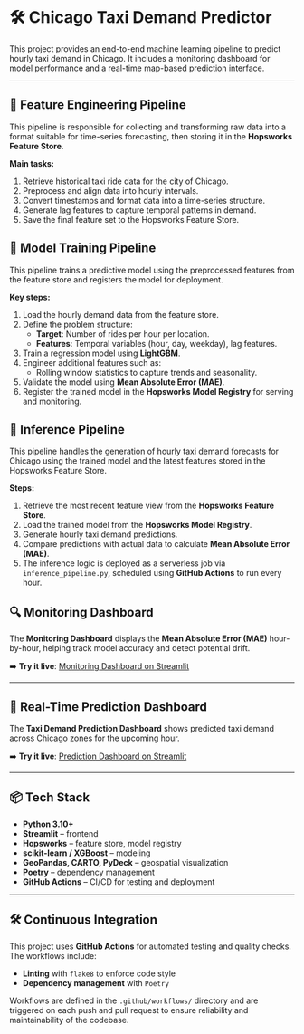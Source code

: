 # 🛠️ Chicago Taxi Demand Predictor

This project provides an end-to-end machine learning pipeline to predict hourly taxi demand in Chicago. It includes a monitoring dashboard for model performance and a real-time map-based prediction interface.

---
## 🔧 Feature Engineering Pipeline

This pipeline is responsible for collecting and transforming raw data into a format suitable for time-series forecasting, then storing it in the **Hopsworks Feature Store**.

**Main tasks:**
1. Retrieve historical taxi ride data for the city of Chicago.
2. Preprocess and align data into hourly intervals.
3. Convert timestamps and format data into a time-series structure.
4. Generate lag features to capture temporal patterns in demand.
5. Save the final feature set to the Hopsworks Feature Store.

## 🧠 Model Training Pipeline

This pipeline trains a predictive model using the preprocessed features from the feature store and registers the model for deployment.

**Key steps:**
1. Load the hourly demand data from the feature store.
2. Define the problem structure:
   - **Target**: Number of rides per hour per location.
   - **Features**: Temporal variables (hour, day, weekday), lag features.
3. Train a regression model using **LightGBM**.
4. Engineer additional features such as:
   - Rolling window statistics to capture trends and seasonality.
5. Validate the model using **Mean Absolute Error (MAE)**.
6. Register the trained model in the **Hopsworks Model Registry** for serving and monitoring.

## 🧠 Inference Pipeline

This pipeline handles the generation of hourly taxi demand forecasts for Chicago using the trained model and the latest features stored in the Hopsworks Feature Store.

**Steps:**

1. Retrieve the most recent feature view from the **Hopsworks Feature Store**.
2. Load the trained model from the **Hopsworks Model Registry**.
3. Generate hourly taxi demand predictions.
4. Compare predictions with actual data to calculate **Mean Absolute Error (MAE)**.
5. The inference logic is deployed as a serverless job via `inference_pipeline.py`, scheduled using **GitHub Actions** to run every hour.



## 🔍 Monitoring Dashboard

The **Monitoring Dashboard** displays the **Mean Absolute Error (MAE)** hour-by-hour, helping track model accuracy and detect potential drift.


➡️ **Try it live**: [Monitoring Dashboard on Streamlit](https://frontendmonitoringpy-8x5arxsy6tsugzucupxb5p.streamlit.app/)

---

## 🚖 Real-Time Prediction Dashboard

The **Taxi Demand Prediction Dashboard** shows predicted taxi demand across Chicago zones for the upcoming hour.


➡️ **Try it live**: [Prediction Dashboard on Streamlit](https://frontendpy-4ozkjpxclnqjj2qlgxty32.streamlit.app/)

---

## 📦 Tech Stack

- **Python 3.10+**
- **Streamlit** – frontend
- **Hopsworks** – feature store, model registry
- **scikit-learn / XGBoost** – modeling
- **GeoPandas, CARTO, PyDeck** – geospatial visualization
- **Poetry** – dependency management
- **GitHub Actions** – CI/CD for testing and deployment

---

## 🛠 Continuous Integration

This project uses **GitHub Actions** for automated testing and quality checks. The workflows include:

- **Linting** with `flake8` to enforce code style
- **Dependency management** with `Poetry`

Workflows are defined in the `.github/workflows/` directory and are triggered on each push and pull request to ensure reliability and maintainability of the codebase.

